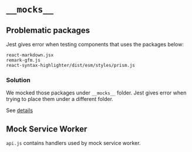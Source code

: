 # `__mocks__`

## Problematic packages

Jest gives error when testing components that uses the packages below:

```
react-markdown.jsx
remark-gfm.js
react-syntax-highlighter/dist/esm/styles/prism.js
```

### Solution

We mocked those packages under `__mocks__` folder. Jest gives error when trying to place them under a different folder.

See [details](https://github.com/remarkjs/react-markdown/issues/635#issuecomment-956158474)

## Mock Service Worker

`api.js` contains handlers used by mock service worker.